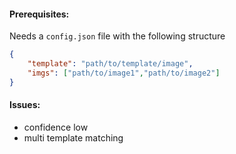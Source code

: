 #### Prerequisites:
Needs a `config.json` file with the following structure
```json
{
    "template": "path/to/template/image",
    "imgs": ["path/to/image1","path/to/image2"]
}
```

#### Issues:
- confidence low
- multi template matching
